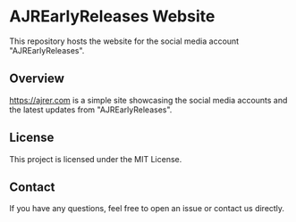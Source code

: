 # AJREarlyReleases Website

This repository hosts the website for the social media account "AJREarlyReleases".

## Overview

https://ajrer.com is a simple site showcasing the social media accounts and the latest updates from "AJREarlyReleases".

## License

This project is licensed under the MIT License.

## Contact

If you have any questions, feel free to open an issue or contact us directly.
